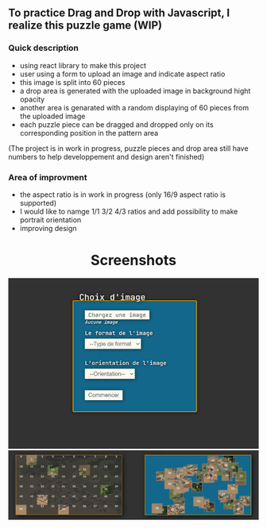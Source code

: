 ## To practice Drag and Drop with Javascript, I realize this puzzle game (WIP)

### Quick description
- using react library to make this project
- user using a form to upload an image and indicate aspect ratio
- this image is split into 60 pieces
- a drop area is generated with the uploaded image in background hight opacity
- another area is genarated with a random displaying of 60 pieces from the uploaded image
- each puzzle piece can be dragged and dropped only on its corresponding position in the pattern area

(The project is in work in progress, puzzle pieces and drop area still have numbers to help developpement and design aren't finished)

### Area of improvment
- the aspect ratio is in work in progress (only 16/9 aspect ratio is supported)
- I would like to namge 1/1 3/2 4/3 ratios and add possibility to make portrait orientation
- improving design

<h1 align="center">Screenshots</h1>
<p align="center"> 
    <img src="screenshot/formScreenshot.png" />
    <img src="screenshot/puzzleScreenshot.png" />
</p>

 

